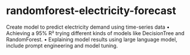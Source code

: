 # randomforest-electricity-forecast
Create model to predict electricity demand using time-series data
• Achieving a 95% R² trying different kinds of models like DecisionTree and RandomForest.
• Explaining model results using large language model, include prompt engineering and model tuning.
